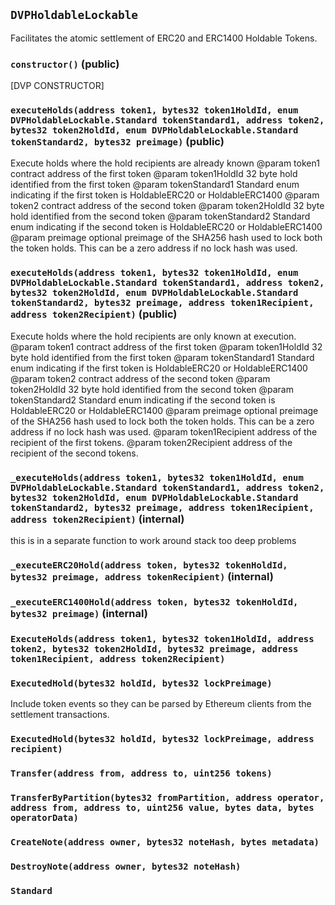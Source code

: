 ## `DVPHoldableLockable`

Facilitates the atomic settlement of ERC20 and ERC1400 Holdable Tokens.




### `constructor()` (public)

[DVP CONSTRUCTOR]



### `executeHolds(address token1, bytes32 token1HoldId, enum DVPHoldableLockable.Standard tokenStandard1, address token2, bytes32 token2HoldId, enum DVPHoldableLockable.Standard tokenStandard2, bytes32 preimage)` (public)

Execute holds where the hold recipients are already known
     @param token1 contract address of the first token
     @param token1HoldId 32 byte hold identified from the first token
     @param tokenStandard1 Standard enum indicating if the first token is HoldableERC20 or HoldableERC1400
     @param token2 contract address of the second token
     @param token2HoldId 32 byte hold identified from the second token
     @param tokenStandard2 Standard enum indicating if the second token is HoldableERC20 or HoldableERC1400
     @param preimage optional preimage of the SHA256 hash used to lock both the token holds. This can be a zero address if no lock hash was used.



### `executeHolds(address token1, bytes32 token1HoldId, enum DVPHoldableLockable.Standard tokenStandard1, address token2, bytes32 token2HoldId, enum DVPHoldableLockable.Standard tokenStandard2, bytes32 preimage, address token1Recipient, address token2Recipient)` (public)

Execute holds where the hold recipients are only known at execution.
     @param token1 contract address of the first token
     @param token1HoldId 32 byte hold identified from the first token
     @param tokenStandard1 Standard enum indicating if the first token is HoldableERC20 or HoldableERC1400
     @param token2 contract address of the second token
     @param token2HoldId 32 byte hold identified from the second token
     @param tokenStandard2 Standard enum indicating if the second token is HoldableERC20 or HoldableERC1400
     @param preimage optional preimage of the SHA256 hash used to lock both the token holds. This can be a zero address if no lock hash was used.
     @param token1Recipient address of the recipient of the first tokens.
     @param token2Recipient address of the recipient of the second tokens.



### `_executeHolds(address token1, bytes32 token1HoldId, enum DVPHoldableLockable.Standard tokenStandard1, address token2, bytes32 token2HoldId, enum DVPHoldableLockable.Standard tokenStandard2, bytes32 preimage, address token1Recipient, address token2Recipient)` (internal)



this is in a separate function to work around stack too deep problems

### `_executeERC20Hold(address token, bytes32 tokenHoldId, bytes32 preimage, address tokenRecipient)` (internal)





### `_executeERC1400Hold(address token, bytes32 tokenHoldId, bytes32 preimage)` (internal)






### `ExecuteHolds(address token1, bytes32 token1HoldId, address token2, bytes32 token2HoldId, bytes32 preimage, address token1Recipient, address token2Recipient)`





### `ExecutedHold(bytes32 holdId, bytes32 lockPreimage)`



Include token events so they can be parsed by Ethereum clients from the settlement transactions.

### `ExecutedHold(bytes32 holdId, bytes32 lockPreimage, address recipient)`





### `Transfer(address from, address to, uint256 tokens)`





### `TransferByPartition(bytes32 fromPartition, address operator, address from, address to, uint256 value, bytes data, bytes operatorData)`





### `CreateNote(address owner, bytes32 noteHash, bytes metadata)`





### `DestroyNote(address owner, bytes32 noteHash)`







### `Standard`











